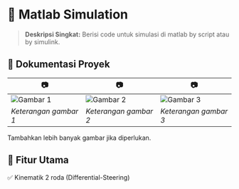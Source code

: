 # 🚀 Matlab Simulation

> **Deskripsi Singkat:**
> Berisi code untuk simulasi di matlab by script atau by simulink.

## 📸 Dokumentasi Proyek

| 📷 | 📷 | 📷 |
|----|----|----|
| ![Gambar 1](/matlab_doc/1.jpg) | ![Gambar 2](/matlab_doc/2.jpg) | ![Gambar 3](/matlab_doc/3.jpg) |
| *Keterangan gambar 1* | *Keterangan gambar 2* | *Keterangan gambar 3* |

Tambahkan lebih banyak gambar jika diperlukan.

## 🎯 Fitur Utama

✅ Kinematik 2 roda (Differential-Steering)


